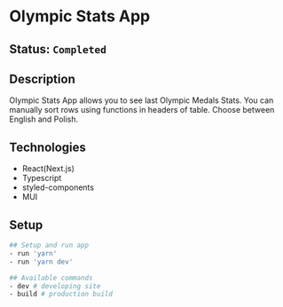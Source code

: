 # Olympic Stats App

## Status: `Completed`

## Description

Olympic Stats App allows you to see last Olympic Medals Stats. You can manually sort rows using functions in headers of table. Choose between English and Polish.

## Technologies

- React(Next.js)
- Typescript
- styled-components
- MUI

## Setup

```bash
## Setup and run app
- run 'yarn'
- run 'yarn dev'

## Available commands
- dev # developing site
- build # production build
```
